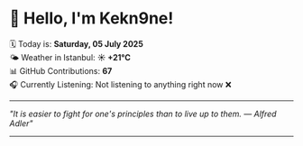 # 👋 Hello, I'm Kekn9ne!

🗓️ Today is: **Saturday, 05 July 2025**  
🌤️ Weather in Istanbul: **☀️   +21°C**  
📊 GitHub Contributions: **67**  
🎧 Currently Listening: Not listening to anything right now ❌

---

_"It is easier to fight for one's principles than to live up to them.  — *Alfred Adler*"_

---
